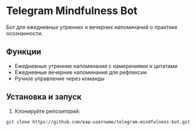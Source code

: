 # Telegram Mindfulness Bot

Бот для ежедневных утренних и вечерних напоминаний о практике осознанности.

## Функции

- Ежедневные утренние напоминания с намерениями и цитатами
- Ежедневные вечерние напоминания для рефлексии
- Ручное управление через команды

## Установка и запуск

1. Клонируйте репозиторий:
```bash
git clone https://github.com/ваш-username/telegram-mindfulness-bot.git
